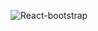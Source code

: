 ![React-bootstrap](https://github.com/VidhiiPrajapati/React-Bootstrap/assets/128973236/7435d37f-1c7b-4ee9-bdf5-d8fcdbcf363c)
